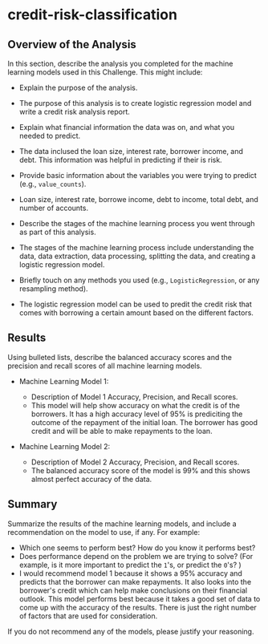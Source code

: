 # credit-risk-classification
## Overview of the Analysis

In this section, describe the analysis you completed for the machine learning models used in this Challenge. This might include:

* Explain the purpose of the analysis.
* The purpose of this analysis is to create logistic regression model and write a credit risk analysis report.
  
* Explain what financial information the data was on, and what you needed to predict.
* The data inclused the loan size, interest rate, borrower income, and debt. This information was helpful in predicting if their is risk.
  
* Provide basic information about the variables you were trying to predict (e.g., `value_counts`).
* Loan size, interest rate, borrowe income, debt to income, total debt, and number of accounts.
  
* Describe the stages of the machine learning process you went through as part of this analysis.
* The stages of the machine learning process include understanding the data, data extraction, data processing, splitting the data, and creating a logistic regression model.
  
* Briefly touch on any methods you used (e.g., `LogisticRegression`, or any resampling method).
* The logistic regression model can be used to predit the credit risk that comes with borrowing a certain amount based on the different factors.

## Results

Using bulleted lists, describe the balanced accuracy scores and the precision and recall scores of all machine learning models.

* Machine Learning Model 1:
  * Description of Model 1 Accuracy, Precision, and Recall scores.
  * This model will help show accuracy on what the credit is of the borrowers. It has a high accuracy level of 95% is prediciting the outcome of the repayment of the initial loan. The borrower has good credit and will be able to make repayments to the loan.



* Machine Learning Model 2:
  * Description of Model 2 Accuracy, Precision, and Recall scores.
  * The balanced accuracy score of the model is 99% and this shows almost perfect accuracy of the data.

## Summary

Summarize the results of the machine learning models, and include a recommendation on the model to use, if any. For example:
* Which one seems to perform best? How do you know it performs best?
* Does performance depend on the problem we are trying to solve? (For example, is it more important to predict the `1`'s, or predict the `0`'s? )
* I would recommend model 1 because it shows a 95% accuracy and predicts that the borrower can make repayments. It also looks into the borrower's credit which can help make conclusions on their financial outlook. This model performs best because it takes a good set of data to come up with the accuracy of the results. There is just the right number of factors that are used for consideration. 

If you do not recommend any of the models, please justify your reasoning.
